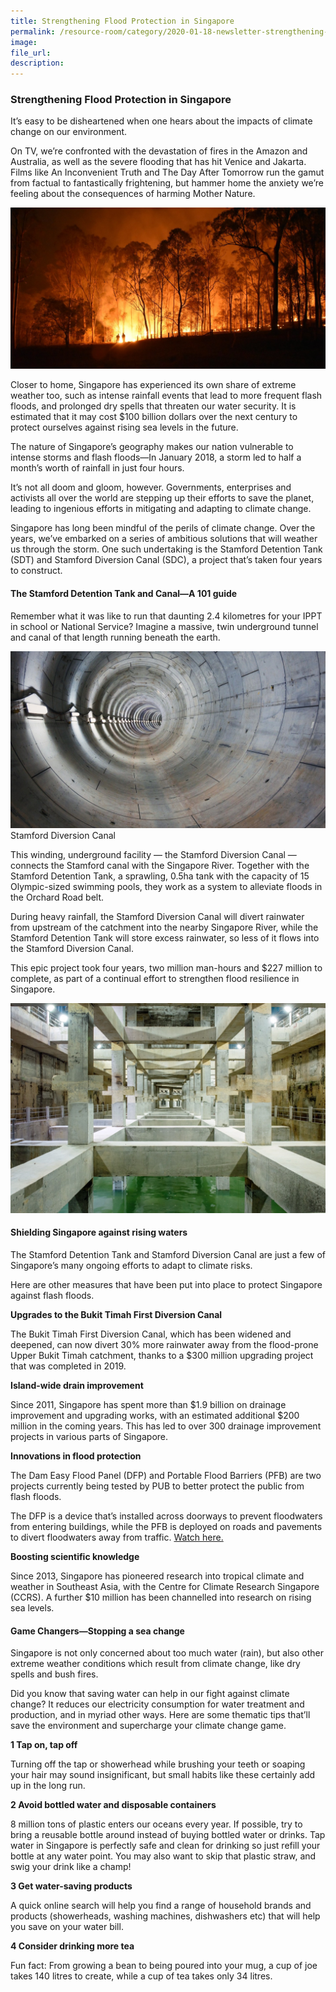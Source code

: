 ```yaml
---  
title: Strengthening Flood Protection in Singapore  
permalink: /resource-room/category/2020-01-18-newsletter-strengthening-flood-protection-in-singapore/    
image:  
file_url:  
description:  
---  
```


### Strengthening Flood Protection in Singapore  

It’s easy to be disheartened when one hears about the impacts of climate change on our environment.  

On TV, we’re confronted with the devastation of fires in the Amazon and Australia, as well as the severe flooding that has hit Venice and Jakarta. Films like An Inconvenient Truth and The Day After Tomorrow run the gamut from factual to fantastically frightening, but hammer home the anxiety we’re feeling about the consequences of harming Mother Nature.  

![](/news/news-images/newsletter-flood-protection-image-1.jpg)  

Closer to home, Singapore has experienced its own share of extreme weather too, such as  intense rainfall events that lead to more frequent flash floods, and prolonged dry spells that threaten our water security. It is estimated that it may cost $100 billion dollars over the next century to protect ourselves against rising sea levels in the future.  

The nature of Singapore’s geography makes our nation vulnerable to intense storms and flash floods—In January 2018, a storm led to half a month’s worth of rainfall in just four hours.  

It’s not all doom and gloom, however. Governments, enterprises and activists all over the world are stepping up their efforts to save the planet, leading to ingenious efforts in mitigating and adapting to climate change.  

Singapore has long been mindful of the perils of climate change. Over the years, we’ve embarked on a series of ambitious solutions that will weather us through the storm. One such undertaking is the Stamford Detention Tank (SDT) and Stamford Diversion Canal (SDC), a project that’s taken four years to construct.  

#### The Stamford Detention Tank and Canal—A 101 guide  

Remember what it was like to run that daunting 2.4 kilometres for your IPPT in school or National Service? Imagine a massive, twin underground tunnel and canal of that length running beneath the earth.  

![](/news/news-images/newsletter-flood-protection-image-2.jpg)  
Stamford Diversion Canal  

This winding, underground facility — the Stamford Diversion Canal — connects the Stamford canal with the Singapore River. Together with the Stamford Detention Tank, a sprawling, 0.5ha tank with the capacity of 15 Olympic-sized swimming pools, they work as a system to alleviate floods in the Orchard Road belt.  

During heavy rainfall, the Stamford Diversion Canal will divert rainwater from upstream of the catchment into the nearby Singapore River, while the Stamford Detention Tank will store excess rainwater, so less of it flows into the Stamford Diversion Canal.  

This epic project took four years, two million man-hours and $227 million to complete, as part of a continual effort to strengthen flood resilience in Singapore.  

![](/news/news-images/newsletter-flood-protection-image-3.jpg)  

#### Shielding Singapore against rising waters  

The Stamford Detention Tank and Stamford Diversion Canal are just a few of Singapore’s many ongoing efforts to adapt to climate risks.  

Here are other measures that have been put into place to protect Singapore against flash floods.  

**Upgrades to the Bukit Timah First Diversion Canal**  

The Bukit Timah First Diversion Canal, which has been widened and deepened, can now divert 30% more rainwater away from the flood-prone Upper Bukit Timah catchment, thanks to a $300 million upgrading project that was completed in 2019.  

**Island-wide drain improvement**  

Since 2011, Singapore has spent more than $1.9 billion on drainage improvement and upgrading works, with an estimated additional $200 million in the coming years. This has led to over 300 drainage improvement projects in various parts of Singapore.  

**Innovations in flood protection**  

The Dam Easy Flood Panel (DFP) and Portable Flood Barriers (PFB) are two projects currently being tested by PUB to better protect the public from flash floods.  

The DFP is a device that’s installed across doorways to prevent floodwaters from entering buildings, while the PFB is deployed on roads and pavements to divert floodwaters away from traffic.  <a href="https://www.facebook.com/watch/?ref=external&v=445473769705161">Watch here.</a>

**Boosting scientific knowledge**  

Since 2013, Singapore has pioneered research into tropical climate and weather in Southeast Asia, with the Centre for Climate Research Singapore (CCRS). A further $10 million has been channelled into research on rising sea levels.  

#### Game Changers—Stopping a sea change  

Singapore is not only concerned about too much water (rain), but also other extreme weather conditions which result from climate change, like dry spells and bush fires.  

Did you know that saving water can help in our fight against climate change? It reduces our electricity consumption for water treatment and production, and in myriad other ways.  Here are some thematic tips that’ll save the environment and supercharge your climate change game.  

**1 Tap on, tap off**  

Turning off the tap or showerhead while brushing your teeth or soaping your hair may sound insignificant, but small habits like these certainly add up in the long run.  

**2 Avoid bottled water and disposable containers**  

8 million tons of plastic enters our oceans every year. If possible, try to bring a reusable bottle around instead of buying bottled water or drinks. Tap water in Singapore is perfectly safe and clean for drinking so just refill your bottle at any water point. You may also want to skip that plastic straw, and swig your drink like a champ!  

**3 Get water-saving products**  

A quick online search will help you find a range of household brands and products (showerheads, washing machines, dishwashers etc) that will help you save on your water bill.  

**4 Consider drinking more tea**  

Fun fact: From growing a bean to being poured into your mug, a cup of joe takes 140 litres to create, while a cup of tea takes only 34 litres.  
